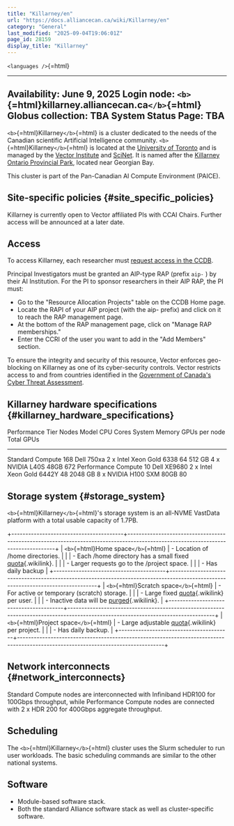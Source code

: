 ```yaml
---
title: "Killarney/en"
url: "https://docs.alliancecan.ca/wiki/Killarney/en"
category: "General"
last_modified: "2025-09-04T19:06:01Z"
page_id: 28159
display_title: "Killarney"
---
```


`<languages />`{=html}

  ---------------------------------------------------------------
  Availability: June 9, 2025
  Login node: `<b>`{=html}killarney.alliancecan.ca`</b>`{=html}
  Globus collection: TBA
  System Status Page: TBA
  ---------------------------------------------------------------

`<b>`{=html}Killarney`</b>`{=html} is a cluster dedicated to the needs of the Canadian scientific Artificial Intelligence community. `<b>`{=html}Killarney`</b>`{=html} is located at the [University of Toronto](https://www.utoronto.ca/) and is managed by the [Vector Institute](https://vectorinstitute.ai/) and [SciNet](https://www.scinethpc.ca/). It is named after the [Killarney Ontario Provincial Park](https://www.ontarioparks.ca/park/killarney), located near Georgian Bay.

This cluster is part of the Pan-Canadian AI Compute Environment (PAICE).

## Site-specific policies {#site_specific_policies}

Killarney is currently open to Vector affiliated PIs with CCAI Chairs. Further access will be announced at a later date.

## Access

To access Killarney, each researcher must [request access in the CCDB](https://ccdb.alliancecan.ca/me/access_services).

Principal Investigators must be granted an AIP-type RAP (prefix `aip-` ) by their AI Institution. For the PI to sponsor researchers in their AIP RAP, the PI must:

- Go to the \"Resource Allocation Projects\" table on the CCDB Home page.
- Locate the RAPI of your AIP project (with the aip- prefix) and click on it to reach the RAP management page.
- At the bottom of the RAP management page, click on \"Manage RAP memberships.\"
- Enter the CCRI of the user you want to add in the \"Add Members\" section.

To ensure the integrity and security of this resource, Vector enforces geo-blocking on Killarney as one of its cyber-security controls. Vector restricts access to and from countries identified in the [Government of Canada\'s Cyber Threat Assessment](https://www.cyber.gc.ca/en/guidance/national-cyber-threat-assessment-2025-2026).

## Killarney hardware specifications {#killarney_hardware_specifications}

  Performance Tier      Nodes   Model         CPU                         Cores   System Memory   GPUs per node              Total GPUs
  --------------------- ------- ------------- --------------------------- ------- --------------- -------------------------- ------------
  Standard Compute      168     Dell 750xa    2 x Intel Xeon Gold 6338    64      512 GB          4 x NVIDIA L40S 48GB       672
  Performance Compute   10      Dell XE9680   2 x Intel Xeon Gold 6442Y   48      2048 GB         8 x NVIDIA H100 SXM 80GB   80

## Storage system {#storage_system}

`<b>`{=html}Killarney`</b>`{=html}\'s storage system is an all-NVME VastData platform with a total usable capacity of 1.7PB.

+----------------------------------------+----------------------------------------------------------------------------------------------------------------------------------+
| `<b>`{=html}Home space`</b>`{=html}    | - Location of /home directories.                                                                                                 |
|                                        | - Each /home directory has a small fixed [quota](https://docs.alliancecan.ca/Storage_and_file_management#Filesystem_quotas_and_policies "quota"){.wikilink}. |
|                                        | - Larger requests go to the /project space.                                                                                      |
|                                        | - Has daily backup                                                                                                               |
+----------------------------------------+----------------------------------------------------------------------------------------------------------------------------------+
| `<b>`{=html}Scratch space`</b>`{=html} | - For active or temporary (scratch) storage.                                                                                     |
|                                        | - Large fixed [quota](https://docs.alliancecan.ca/Storage_and_file_management#Filesystem_quotas_and_policies "quota"){.wikilink} per user.                   |
|                                        | - Inactive data will be [purged](https://docs.alliancecan.ca/Scratch_purging_policy "purged"){.wikilink}.                                                    |
+----------------------------------------+----------------------------------------------------------------------------------------------------------------------------------+
| `<b>`{=html}Project space`</b>`{=html} | - Large adjustable [quota](https://docs.alliancecan.ca/Storage_and_file_management#Filesystem_quotas_and_policies "quota"){.wikilink} per project.           |
|                                        | - Has daily backup.                                                                                                              |
+----------------------------------------+----------------------------------------------------------------------------------------------------------------------------------+

## Network interconnects {#network_interconnects}

Standard Compute nodes are interconnected with Infiniband HDR100 for 100Gbps throughput, while Performance Compute nodes are connected with 2 x HDR 200 for 400Gbps aggregate throughput.

## Scheduling

The `<b>`{=html}Killarney`</b>`{=html} cluster uses the Slurm scheduler to run user workloads. The basic scheduling commands are similar to the other national systems.

## Software

- Module-based software stack.
- Both the standard Alliance software stack as well as cluster-specific software.
